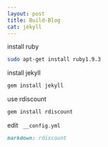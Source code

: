 ```yaml
---
layout: post
title: Build-Blog
cat: jekyll
---
```


install ruby

```sh
sudo apt-get install ruby1.9.3
```

install jekyll

```ruby
gem install jekyll
```

use rdiscount

```ruby
gem install rdiscount
```

edit ` __config.yml`

```markdown
markdown: rdiscount
```
